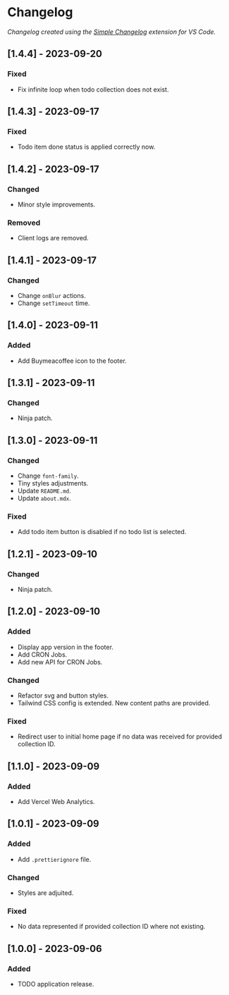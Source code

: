 # Changelog

*Changelog created using the [Simple Changelog](https://marketplace.visualstudio.com/items?itemName=tobiaswaelde.vscode-simple-changelog) extension for VS Code.*

## [1.4.4] - 2023-09-20
### Fixed
- Fix infinite loop when todo collection does not exist.


## [1.4.3] - 2023-09-17
### Fixed
- Todo item done status is applied correctly now.


## [1.4.2] - 2023-09-17
### Changed
- Minor style improvements.

### Removed
- Client logs are removed.


## [1.4.1] - 2023-09-17
### Changed
- Change `onBlur` actions.
- Change `setTimeout` time.


## [1.4.0] - 2023-09-11
### Added
- Add Buymeacoffee icon to the footer.


## [1.3.1] - 2023-09-11
### Changed
- Ninja patch.


## [1.3.0] - 2023-09-11
### Changed
- Change `font-family`.
- Tiny styles adjustments.
- Update `README.md`.
- Update `about.mdx`.

### Fixed
- Add todo item button is disabled if no todo list is selected.


## [1.2.1] - 2023-09-10
### Changed
- Ninja patch.


## [1.2.0] - 2023-09-10
### Added
- Display app version in the footer.
- Add CRON Jobs.
- Add new API for CRON Jobs.

### Changed
- Refactor svg and button styles.
- Tailwind CSS config is extended. New content paths are provided.

### Fixed
- Redirect user to initial home page if no data was received for provided collection ID.


## [1.1.0] - 2023-09-09
### Added
- Add Vercel Web Analytics.


## [1.0.1] - 2023-09-09
### Added
- Add `.prettierignore` file.

### Changed
- Styles are adjuited.

### Fixed
- No data represented if provided collection ID where not existing.


## [1.0.0] - 2023-09-06
### Added
- TODO application release.